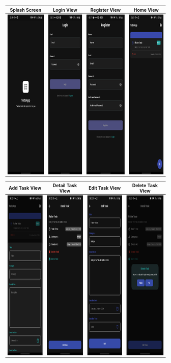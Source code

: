
|Splash Screen|Login View|Register View|Home View|
|------------|-------------|-------------|-------------|
|<img src="assets/images/splashscreen.png" width="250" height="500">|<img src="assets/images/login.png" width="250" height="500">|<img src="assets/images/register.png" width="250" height="500">|<img src="assets/images/home.png" width="250" height="500">|

|Add Task View|Detail Task View|Edit Task View|Delete Task View|
|------------|-------------|-------------|-------------|
|<img src="assets/images/add-task.png" width="250" height="500">|<img src="assets/images/detail-task.png" width="250" height="500">|<img src="assets/images/edit-task.png" width="250" height="500">|<img src="assets/images/delete-task.png" width="250" height="500">|